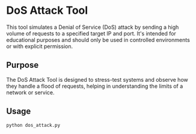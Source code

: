 # DoS Attack Tool

This tool simulates a Denial of Service (DoS) attack by sending a high volume of requests to a specified target IP and port. It's intended for educational purposes and should only be used in controlled environments or with explicit permission.

## Purpose
The DoS Attack Tool is designed to stress-test systems and observe how they handle a flood of requests, helping in understanding the limits of a network or service.

## Usage
```bash
python dos_attack.py
